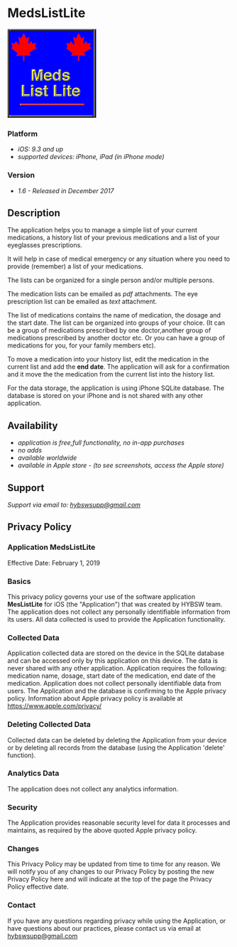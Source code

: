 # MedsListLite

![](images/iconmeds.png)

### Platform
- *iOS: 9.3 and up*
- *supported devices: iPhone, iPad (in iPhone mode)*

### Version
- *1.6 - Released in December 2017*

## Description

The application helps you to manage a simple list of your current medications, a history list
of your previous medications and a list of your eyeglasses prescriptions.

It will help in case of medical emergency or any situation where you need to provide (remember)
a list of your medications.

The lists can be organized for a single person and/or multiple persons.

The medication lists can be emailed as *pdf* attachments. The eye prescription list can
be emailed as *text* attachment.

The list of medications contains the name of medication, the dosage and the start date.
The list can be organized into groups of your choice. (It can be a group of medications prescribed
 by one doctor,another group of medications prescribed by another doctor etc. Or you can have
 a group of medications for you, for your family members etc).

To move a medication into your history list, edit the medication in the current list
and add the **end date**. The application will ask for a confirmation and it move the
the medication from the current list into the history list.

For the data storage, the application is using iPhone SQLite database.
The database is stored on your iPhone and is not shared with any other application.


## Availability
- *application is free,full functionality, no in-app purchases*
- *no adds*
- *available worldwide*
- *available in Apple store - (to see screenshots, access the Apple store)*

## Support
*Support via email to: <hybswsupp@gmail.com>*

## Privacy Policy

### Application **MedsListLite**

 Effective Date: February 1, 2019


### Basics
This privacy policy governs your use of the software application **MesListLite** for iOS  (the "Application") that was created by HYBSW team.
The application does not collect any personally identifiable information from its users.
All data collected is used to provide the Application functionality.

### Collected Data
Application collected data are stored on the device in the SQLite database and can be accessed only by this application on this device.
The data is never shared with any other application.
Application requires the following: medication name, dosage, start date of the medication, end date of the medication.
Application does not collect personally identifiable data from users.
The Application and the database is confirming to the Apple privacy policy.
Information about Apple privacy policy is available at <https://www.apple.com/privacy/>

### Deleting Collected Data
Collected data can be deleted by deleting the Application from your device or by deleting all records
from the database (using the Application 'delete' function).


### Analytics Data
The application does not collect any analytics information.


### Security
The Application provides reasonable security level for data it processes and maintains, as
required by the above quoted Apple privacy policy.

### Changes
This Privacy Policy may be updated from time to time for any reason. We will notify you of any
 changes to our Privacy Policy by posting the new Privacy Policy here and will indicate at the top of the page the Privacy Policy effective date.

### Contact
If you have any questions regarding privacy while using the Application, or have questions about our practices, please contact us via email at <hybswsupp@gmail.com>